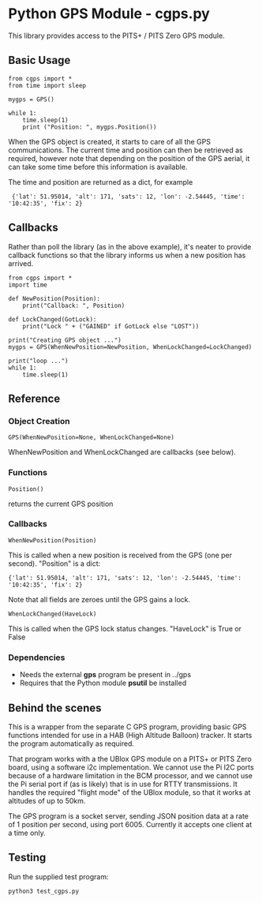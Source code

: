 # Python GPS Module - cgps.py

This library provides access to the PITS+ / PITS Zero GPS module.

## Basic Usage

    from cgps import *
	from time import sleep
        
    mygps = GPS()
    	
    while 1:
    	time.sleep(1)
    	print ("Position: ", mygps.Position())

When the GPS object is created, it starts to care of all the GPS communications.  The current time and position can then be retrieved as required, however note that depending on the position of the GPS aerial, it can take some time before this information is available.

The time and position are returned as a dict, for example

	 {'lat': 51.95014, 'alt': 171, 'sats': 12, 'lon': -2.54445, 'time': '10:42:35', 'fix': 2}

## Callbacks

Rather than poll the library (as in the above example), it's neater to provide callback functions so that the library informs us when a new position has arrived.

    from cgps import *
    import time
    
    def NewPosition(Position):
    	print("Callback: ", Position)
    
    def LockChanged(GotLock):
    	print("Lock " + ("GAINED" if GotLock else "LOST"))
    
    print("Creating GPS object ...")
    mygps = GPS(WhenNewPosition=NewPosition, WhenLockChanged=LockChanged)
    	
    print("loop ...")
    while 1:
    	time.sleep(1)

## Reference

### Object Creation

	GPS(WhenNewPosition=None, WhenLockChanged=None)

WhenNewPosition and WhenLockChanged are callbacks (see below).

### Functions

	Position()

returns the current GPS position

### Callbacks

	WhenNewPosition(Position)

This is called when a new position is received from the GPS (one per second).  "Position" is a dict:

	{'lat': 51.95014, 'alt': 171, 'sats': 12, 'lon': -2.54445, 'time': '10:42:35', 'fix': 2}

Note that all fields are zeroes until the GPS gains a lock.

	WhenLockChanged(HaveLock)

This is called when the GPS lock status changes.  "HaveLock" is True or False

### Dependencies

- Needs the external **gps** program be present in ../gps
- Requires that the Python module **psutil** be installed

## Behind the scenes

This is a wrapper from the separate C GPS program, providing basic GPS functions intended for use in a HAB (High Altitude Balloon) tracker.  It starts the program automatically as required.

That program works with a the UBlox GPS module on a PITS+ or PITS Zero board, using a software i2c implementation.  We cannot use the Pi I2C ports because of a hardware limitation in the BCM processor, and we cannot use the Pi serial port if (as is likely) that is in use for RTTY transmissions.  It handles the required "flight mode" of the UBlox module, so that it works at altitudes of up to 50km.

The GPS program is a socket server, sending JSON position data at a rate of 1 position per second, using port 6005.  Currently it accepts one client at a time only.

## Testing

Run the supplied test program:

	python3 test_cgps.py

